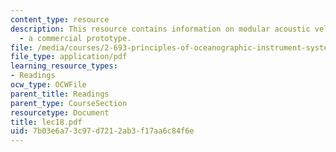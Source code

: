 ```yaml
---
content_type: resource
description: This resource contains information on modular acoustic velocity sensor
  - a commercial prototype.
file: /media/courses/2-693-principles-of-oceanographic-instrument-systems-sensors-and-measurements-13-998-spring-2004/7b03e6a73c97d7212ab3f17aa6c84f6e_lec18.pdf
file_type: application/pdf
learning_resource_types:
- Readings
ocw_type: OCWFile
parent_title: Readings
parent_type: CourseSection
resourcetype: Document
title: lec18.pdf
uid: 7b03e6a7-3c97-d721-2ab3-f17aa6c84f6e
---
```

